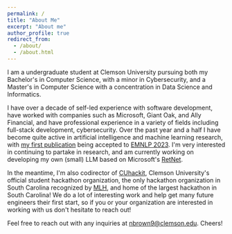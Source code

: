 ```yaml
---
permalink: /
title: "About Me"
excerpt: "About me"
author_profile: true
redirect_from: 
  - /about/
  - /about.html
---
```


I am a undergraduate student at Clemson University pursuing both my Bachelor's in Computer Science, with a minor in Cybersecurity, and a Master's in Computer Science with a concentration in Data Science and Informatics.

I have over a decade of self-led experience with software development, have worked with companies such as Microsoft, Giant Oak, and Ally Financial, and have professional experience in a variety of fields including full-stack development, cybersecurity. Over the past year and a half I have become quite active in artificial intelligence and machine learning research, with [my first publication](https://arxiv.org/abs/2311.13657) being accepted to [EMNLP 2023](https://2023.emnlp.org/). I'm very interested in continuing to partake in research, and am currently working on developing my own (small) LLM based on Microsoft's [RetNet](https://arxiv.org/abs/2307.08621).

In the meantime, I'm also codirector of [CUhackit](https://cuhack.it/#), Clemson University's official student hackathon organization, the only hackathon organization in South Carolina recognized by [MLH](https://mlh.io/), and home of the largest hackathon in South Carolina! We do a lot of interesting work and help get many future engineers their first start, so if you or your organization are interested in working with us don't hesitate to reach out!

Feel free to reach out with any inquiries at [nbrown9@clemson.edu](mailto:nbrown9@clemson.edu). Cheers!